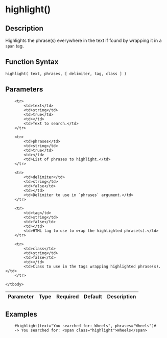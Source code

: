 # highlight()

## Description
Highlights the phrase(s) everywhere in the text if found by wrapping it in a `span` tag.

## Function Syntax
	highlight( text, phrases, [ delimiter, tag, class ] )


## Parameters
<table>
	<thead>
		<tr>
			<th>Parameter</th>
			<th>Type</th>
			<th>Required</th>
			<th>Default</th>
			<th>Description</th>
		</tr>
	</thead>
	<tbody>
		
		<tr>
			<td>text</td>
			<td>string</td>
			<td>true</td>
			<td></td>
			<td>Text to search.</td>
		</tr>
		
		<tr>
			<td>phrases</td>
			<td>string</td>
			<td>true</td>
			<td></td>
			<td>List of phrases to highlight.</td>
		</tr>
		
		<tr>
			<td>delimiter</td>
			<td>string</td>
			<td>false</td>
			<td></td>
			<td>Delimiter to use in `phrases` argument.</td>
		</tr>
		
		<tr>
			<td>tag</td>
			<td>string</td>
			<td>false</td>
			<td></td>
			<td>HTML tag to use to wrap the highlighted phrase(s).</td>
		</tr>
		
		<tr>
			<td>class</td>
			<td>string</td>
			<td>false</td>
			<td></td>
			<td>Class to use in the tags wrapping highlighted phrase(s).</td>
		</tr>
		
	</tbody>
</table>


## Examples
	
		#highlight(text="You searched for: Wheels", phrases="Wheels")#
		-> You searched for: <span class="highlight">Wheels</span>
